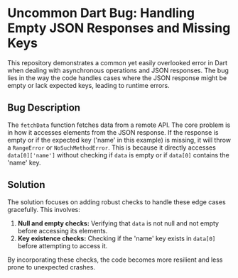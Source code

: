 # Uncommon Dart Bug: Handling Empty JSON Responses and Missing Keys

This repository demonstrates a common yet easily overlooked error in Dart when dealing with asynchronous operations and JSON responses. The bug lies in the way the code handles cases where the JSON response might be empty or lack expected keys, leading to runtime errors.

## Bug Description

The `fetchData` function fetches data from a remote API. The core problem is in how it accesses elements from the JSON response. If the response is empty or if the expected key ('name' in this example) is missing, it will throw a `RangeError` or `NoSuchMethodError`.  This is because it directly accesses `data[0]['name']` without checking if `data` is empty or if `data[0]` contains the 'name' key.

## Solution

The solution focuses on adding robust checks to handle these edge cases gracefully.  This involves:

1. **Null and empty checks:** Verifying that `data` is not null and not empty before accessing its elements.
2. **Key existence checks:** Checking if the 'name' key exists in `data[0]` before attempting to access it.

By incorporating these checks, the code becomes more resilient and less prone to unexpected crashes.

